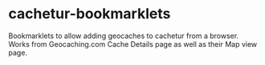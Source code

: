 # cachetur-bookmarklets
Bookmarklets to allow adding geocaches to cachetur from a browser. Works from Geocaching.com Cache Details page as well as their Map view page. 

